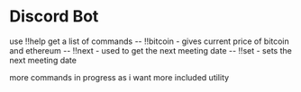# Discord Bot

use !!help get a list of commands
-- !!bitcoin - gives current price of bitcoin and ethereum
-- !!next - used to get the next meeting date
-- !!set - sets the next meeting date

more commands in progress as i want more included utility
